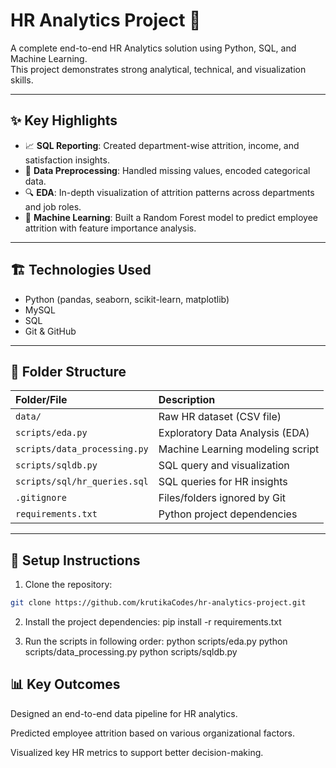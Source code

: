 # HR Analytics Project 🚀

A complete end-to-end HR Analytics solution using Python, SQL, and Machine Learning.  
This project demonstrates strong analytical, technical, and visualization skills.

---

## ✨ Key Highlights

- 📈 **SQL Reporting**: Created department-wise attrition, income, and satisfaction insights.
- 🧹 **Data Preprocessing**: Handled missing values, encoded categorical data.
- 🔍 **EDA**: In-depth visualization of attrition patterns across departments and job roles.
- 🤖 **Machine Learning**: Built a Random Forest model to predict employee attrition with feature importance analysis.

---

## 🏗️ Technologies Used

- Python (pandas, seaborn, scikit-learn, matplotlib)
- MySQL
- SQL
- Git & GitHub

---

## 📂 Folder Structure

| Folder/File | Description |
|:------------|:------------|
| `data/` | Raw HR dataset (CSV file) |
| `scripts/eda.py` | Exploratory Data Analysis (EDA) |
| `scripts/data_processing.py` | Machine Learning modeling script |
| `scripts/sqldb.py` | SQL query and visualization |
| `scripts/sql/hr_queries.sql` | SQL queries for HR insights |
| `.gitignore` | Files/folders ignored by Git |
| `requirements.txt` | Python project dependencies |

---

## 🚀 Setup Instructions

1. Clone the repository:

```bash
git clone https://github.com/krutikaCodes/hr-analytics-project.git

```
2. Install the project dependencies:
pip install -r requirements.txt

3. Run the scripts in following order:
python scripts/eda.py
python scripts/data_processing.py
python scripts/sqldb.py

## 📊 Key Outcomes
Designed an end-to-end data pipeline for HR analytics.

Predicted employee attrition based on various organizational factors.

Visualized key HR metrics to support better decision-making.

